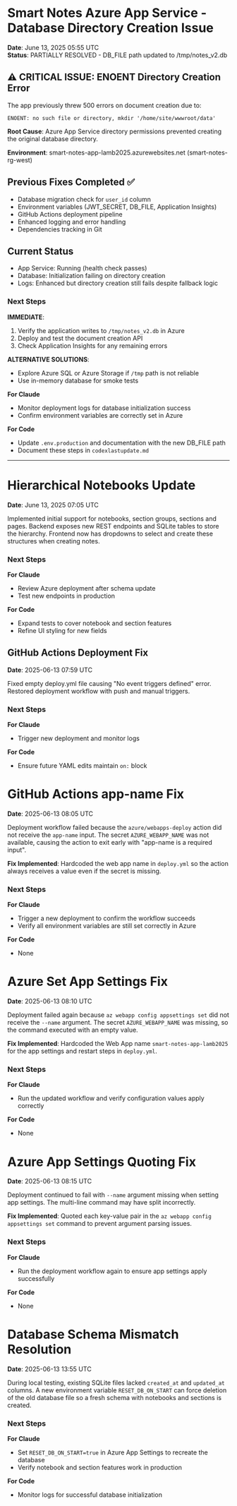# Smart Notes Azure App Service - Database Directory Creation Issue
**Date**: June 13, 2025 05:55 UTC  
**Status**: PARTIALLY RESOLVED - DB_FILE path updated to /tmp/notes_v2.db

## ⚠️ CRITICAL ISSUE: ENOENT Directory Creation Error

The app previously threw 500 errors on document creation due to:
```
ENOENT: no such file or directory, mkdir '/home/site/wwwroot/data'
```

**Root Cause**: Azure App Service directory permissions prevented creating the original database directory.

**Environment**: smart-notes-app-lamb2025.azurewebsites.net (smart-notes-rg-west)

## Previous Fixes Completed ✅
- Database migration check for `user_id` column
- Environment variables (JWT_SECRET, DB_FILE, Application Insights)
- GitHub Actions deployment pipeline
- Enhanced logging and error handling
- Dependencies tracking in Git

## Current Status
- App Service: Running (health check passes)
- Database: Initialization failing on directory creation
- Logs: Enhanced but directory creation still fails despite fallback logic

### Next Steps
**IMMEDIATE**:
1. Verify the application writes to `/tmp/notes_v2.db` in Azure
2. Deploy and test the document creation API
3. Check Application Insights for any remaining errors

**ALTERNATIVE SOLUTIONS**:
- Explore Azure SQL or Azure Storage if `/tmp` path is not reliable
- Use in-memory database for smoke tests

**For Claude**
- Monitor deployment logs for database initialization success
- Confirm environment variables are correctly set in Azure

**For Code**
- Update `.env.production` and documentation with the new DB_FILE path
- Document these steps in `codexlastupdate.md`

---

# Hierarchical Notebooks Update
**Date**: June 13, 2025 07:05 UTC

Implemented initial support for notebooks, section groups, sections and pages.
Backend exposes new REST endpoints and SQLite tables to store the hierarchy.
Frontend now has dropdowns to select and create these structures when
creating notes.

### Next Steps
**For Claude**
- Review Azure deployment after schema update
- Test new endpoints in production

**For Code**
- Expand tests to cover notebook and section features
- Refine UI styling for new fields

## GitHub Actions Deployment Fix
**Date**: 2025-06-13 07:59 UTC

Fixed empty deploy.yml file causing "No event triggers defined" error. Restored deployment workflow with push and manual triggers.

### Next Steps
**For Claude**
- Trigger new deployment and monitor logs

**For Code**
- Ensure future YAML edits maintain `on:` block
# GitHub Actions app-name Fix
**Date**: 2025-06-13 08:05 UTC

Deployment workflow failed because the `azure/webapps-deploy` action did not
receive the `app-name` input. The secret `AZURE_WEBAPP_NAME` was not available,
causing the action to exit early with "app-name is a required input".

**Fix Implemented**: Hardcoded the web app name in `deploy.yml` so the action
always receives a value even if the secret is missing.

### Next Steps
**For Claude**
- Trigger a new deployment to confirm the workflow succeeds
- Verify all environment variables are still set correctly in Azure

**For Code**
- None

# Azure Set App Settings Fix
**Date**: 2025-06-13 08:10 UTC

Deployment failed again because `az webapp config appsettings set` did not receive the `--name` argument. The secret `AZURE_WEBAPP_NAME` was missing, so the command executed with an empty value.

**Fix Implemented**: Hardcoded the Web App name `smart-notes-app-lamb2025` for the app settings and restart steps in `deploy.yml`.

### Next Steps
**For Claude**
- Run the updated workflow and verify configuration values apply correctly

**For Code**
- None

# Azure App Settings Quoting Fix
**Date**: 2025-06-13 08:15 UTC

Deployment continued to fail with `--name` argument missing when setting app settings. The multi-line command may have split incorrectly.

**Fix Implemented**: Quoted each key-value pair in the `az webapp config appsettings set` command to prevent argument parsing issues.

### Next Steps
**For Claude**
- Run the deployment workflow again to ensure app settings apply successfully

**For Code**
- None


# Database Schema Mismatch Resolution
**Date**: 2025-06-13 13:55 UTC

During local testing, existing SQLite files lacked `created_at` and `updated_at` columns.
A new environment variable `RESET_DB_ON_START` can force deletion of the old database
file so a fresh schema with notebooks and sections is created.

### Next Steps
**For Claude**
- Set `RESET_DB_ON_START=true` in Azure App Settings to recreate the database
- Verify notebook and section features work in production

**For Code**
- Monitor logs for successful database initialization
